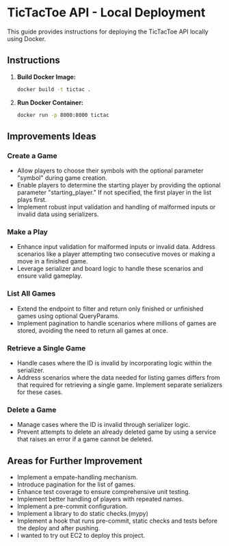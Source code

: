 # TicTacToe API - Local Deployment

This guide provides instructions for deploying the TicTacToe API locally using Docker.

## Instructions

1. **Build Docker Image:**
   ```bash
   docker build -t tictac .
   ```

2. **Run Docker Container:**
   ```bash
   docker run -p 8000:8000 tictac
   ```

## Improvements Ideas

### Create a Game
* Allow players to choose their symbols with the optional parameter "symbol" during game creation.
* Enable players to determine the starting player by providing the optional parameter "starting_player." If not specified, the first player in the list plays first.
* Implement robust input validation and handling of malformed inputs or invalid data using serializers.

### Make a Play
* Enhance input validation for malformed inputs or invalid data. Address scenarios like a player attempting two consecutive moves or making a move in a finished game.
* Leverage serializer and board logic to handle these scenarios and ensure valid gameplay.

### List All Games
* Extend the endpoint to filter and return only finished or unfinished games using optional QueryParams.
* Implement pagination to handle scenarios where millions of games are stored, avoiding the need to return all games at once.

### Retrieve a Single Game
* Handle cases where the ID is invalid by incorporating logic within the serializer.
* Address scenarios where the data needed for listing games differs from that required for retrieving a single game. Implement separate serializers for these cases.

### Delete a Game
* Manage cases where the ID is invalid through serializer logic.
* Prevent attempts to delete an already deleted game by using a service that raises an error if a game cannot be deleted.

## Areas for Further Improvement

* Implement a empate-handling mechanism.
* Introduce pagination for the list of games.
* Enhance test coverage to ensure comprehensive unit testing.
* Implement better handling of players with repeated names.
* Implement a pre-commit configuration.
* Implement a library to do static checks.(mypy)
* Implement a hook that runs pre-commit, static checks and tests before the deploy and after pushing.
* I wanted to try out EC2 to deploy this project.
